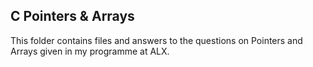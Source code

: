 ## C Pointers & Arrays

This folder contains files and answers to the questions on Pointers and Arrays given in my programme at ALX.
